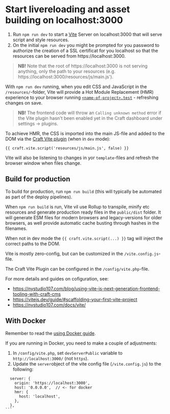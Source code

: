 # Start livereloading and asset building on localhost:3000

1. Run `npm run dev` to start a [Vite](https://vitejs.dev/) Server on localhost:3000 that will serve script and style resources.
1. On the initial `npm run dev` you might be prompted for you password to authorize the creation of a SSL certificat for you localhost so that the resources can be served from https://localhost:3000.

> **NB!** Note that the root of https://localhost:3000 is not serving anything, only the path to your resources (e.g. https://localhost:3000/resources/js/main.js').

With `npm run dev` running, when you edit CSS and JavaScript in the `/resources/`-folder, Vite will provide a Hot Module Replacement (HMR) experience to your browser running [`<name-of-project>.test`](http://<name-of-project>.test) - refreshing changes on save.

> **NB!** The frontend code will throw an `Calling unknown method` error if the Vite plugin hasn't been enabled yet in the Craft dashboard under settings -> plugins.

To achieve HMR, the CSS is imported into the main JS-file and added to the DOM via the [Craft Vite plugin](https://plugins.craftcms.com/vite) (when in `dev` mode):

```
{{ craft.vite.script('resources/js/main.js', false) }}
```

Vite will also be listening to changes in yor `template`-files and refresh the browser window when files change.

## Build for production

To build for production, run `npm run build` (this will typically be automated as part of the deploy pipelines).

When `npm run build` is run, Vite vil use Rollup to transpile, minify etc resources and generate production ready files in the `public/dist` folder. It will generate ESM files for modern browsers and legacy-versions for older browsers, as well provide automatic cache busting through hashes in the filenames.

When not in dev mode the `{{ craft.vite.script(...) }}` tag will inject the correct paths to the DOM.

Vite is mostly zero-config, but can be customized in the `/vite.config.js`-file.

The Craft Vite Plugin can be configured in the `/config/vite.php`-file.

For more details and guides on cofiguration, see:

- https://nystudio107.com/blog/using-vite-js-next-generation-frontend-tooling-with-craft-cms
- https://vitejs.dev/guide/#scaffolding-your-first-vite-project
- https://nystudio107.com/docs/vite/

## With Docker

Remember to read the [using Docker guide](using-docker.md).

If you are running in Docker, you need to make a couple of adjustments:

1.  In `/config/vite.php`, set `devServerPublic` variable to `http://localhost:3000/` (not `https`).
1.  Update the `server`object of the vite config file (`/vite.config.js`) to the following:

````
  server: {
    origin: 'https://localhost:3000',
    host: '0.0.0.0',  // <- for docker
    hmr: {
      host: 'localhost',
    },
  },
```
````
